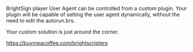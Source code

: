 BrightSign player User Agent can be controlled from a custom plugin.
Your plugin will be capable of setting the user agent dynamically, without the need to edit the autorun.brs.

Your custom solution is just around the corner.

https://buymeacoffee.com/brightscripters
